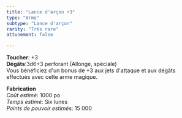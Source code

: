 ```yaml
---
title: "Lance d'arçon +3"
type: "Arme"
subtype: "Lance d'arçon"
rarity: "Très rare"
attunement: false

---
```

**Toucher**: +3  
**Dégâts**:3d6+3 perforant (Allonge, spéciale)  
Vous bénéficiez d'un bonus de +3 aux jets d'attaque et aux dégâts effectués avec cette arme magique.  

**Fabrication**  
*Coût estimé*: 1000 po  
*Temps estimé*: Six lunes  
*Points de pouvoir estimés*: 15 000  
